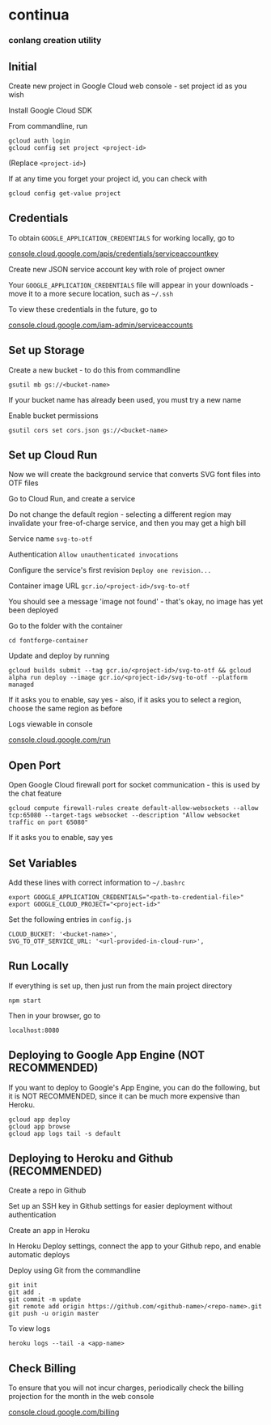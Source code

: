 # continua

### conlang creation utility

## Initial

Create new project in Google Cloud web console - set project id as you wish

Install Google Cloud SDK

From commandline, run

```
gcloud auth login
gcloud config set project <project-id>
```
(Replace `<project-id>`)

If at any time you forget your project id, you can check with

`gcloud config get-value project`

## Credentials

To obtain `GOOGLE_APPLICATION_CREDENTIALS` for working locally, go to

[console.cloud.google.com/apis/credentials/serviceaccountkey](https://console.cloud.google.com/apis/credentials/serviceaccountkey)

Create new JSON service account key with role of project owner

Your `GOOGLE_APPLICATION_CREDENTIALS` file will appear in your downloads - move it to a more secure location, such as `~/.ssh`

To view these credentials in the future, go to

[console.cloud.google.com/iam-admin/serviceaccounts](https://console.cloud.google.com/iam-admin/serviceaccounts)

## Set up Storage

Create a new bucket - to do this from commandline

```
gsutil mb gs://<bucket-name>
```

If your bucket name has already been used, you must try a new name

Enable bucket permissions

```
gsutil cors set cors.json gs://<bucket-name>
```

## Set up Cloud Run

Now we will create the background service that converts SVG font files into OTF files

Go to Cloud Run, and create a service

Do not change the default region - selecting a different region may invalidate your free-of-charge service, and then you may get a high bill

Service name `svg-to-otf`

Authentication `Allow unauthenticated invocations`

Configure the service's first revision `Deploy one revision...`

Container image URL `gcr.io/<project-id>/svg-to-otf`

You should see a message 'image not found' - that's okay, no image has yet been deployed

Go to the folder with the container

`cd fontforge-container`

Update and deploy by running

`gcloud builds submit --tag gcr.io/<project-id>/svg-to-otf && gcloud alpha run deploy --image gcr.io/<project-id>/svg-to-otf --platform managed`

If it asks you to enable, say yes - also, if it asks you to select a region, choose the same region as before

Logs viewable in console

[console.cloud.google.com/run](https://console.cloud.google.com/run)

## Open Port

Open Google Cloud firewall port for socket communication - this is used by the chat feature

```
gcloud compute firewall-rules create default-allow-websockets --allow tcp:65080 --target-tags websocket --description "Allow websocket traffic on port 65080"
```

If it asks you to enable, say yes

## Set Variables

Add these lines with correct information to `~/.bashrc`

```
export GOOGLE_APPLICATION_CREDENTIALS="<path-to-credential-file>"
export GOOGLE_CLOUD_PROJECT="<project-id>"
```

Set the following entries in `config.js`

```
CLOUD_BUCKET: '<bucket-name>',
SVG_TO_OTF_SERVICE_URL: '<url-provided-in-cloud-run>',
```

## Run Locally

If everything is set up, then just run from the main project directory

`npm start`

Then in your browser, go to

`localhost:8080`

## Deploying to Google App Engine (NOT RECOMMENDED)

If you want to deploy to Google's App Engine, you can do the following, but it is NOT RECOMMENDED, since it can be much more expensive than Heroku.

```
gcloud app deploy
gcloud app browse
gcloud app logs tail -s default
```

## Deploying to Heroku and Github (RECOMMENDED)

Create a repo in Github

Set up an SSH key in Github settings for easier deployment without authentication

Create an app in Heroku

In Heroku Deploy settings, connect the app to your Github repo, and enable automatic deploys

Deploy using Git from the commandline

```
git init
git add .
git commit -m update
git remote add origin https://github.com/<github-name>/<repo-name>.git
git push -u origin master
```

To view logs
```
heroku logs --tail -a <app-name>
```

## Check Billing

To ensure that you will not incur charges, periodically check the billing projection for the month in the web console

[console.cloud.google.com/billing](https://console.cloud.google.com/billing)